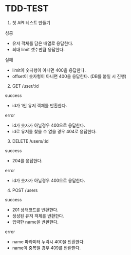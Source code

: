 # TDD-TEST

1. 첫 API 테스트 만들기

  성공
  - 유저 객체를 담은 배열로 응답한다.
  - 최대 limit 갯수만큼 응답한다.

  실패
  - limit이 숫자형이 아니면 400을 응답한다.
  - offset이 숫자형이 아니면 400을 응답한다. (DB를 붙일 시 진행)

2. GET /user/:id

  success
  - id가 1인 유저 객체를 반환한다.
  
  error
  - id가 숫자가 아닐경우 400으로 응답한다.
  - id로 유저를 찾을 수 없을 경우 404로 응답한다.

3. DELETE /users/:id

  success
  - 204를 응답한다.

  error
  - id가 숫자가 아닐경우 400으로 응답한다.

4. POST /users

  success
  - 201 상태코드를 반환한다.
  - 생성된 유저 객체를 반환한다.
  - 입력한 name을 반환한다.

  error
  - name 파라미터 누락시 400을 반환한다.
  - name이 중복일 경우 409를 반환한다.
